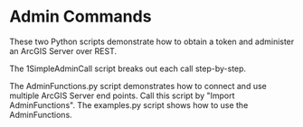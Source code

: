 Admin Commands
==========================================
These two Python scripts demonstrate how to obtain a token and administer an ArcGIS Server over REST.

The 1SimpleAdminCall script breaks out each call step-by-step.

The AdminFunctions.py script demonstrates how to connect and use multiple ArcGIS Server end points. Call this script by "Import AdminFunctions". The examples.py script shows how to use the AdminFunctions.